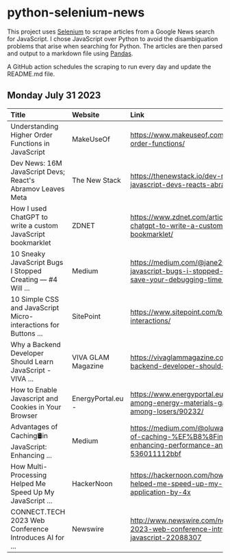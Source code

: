 # python-selenium-news

This project uses [Selenium](https://www.seleniumhq.org/) to scrape articles from a Google News search for JavaScript.
I chose JavaScript over Python to avoid the disambiguation problems that arise when searching for Python.
The articles are then parsed and output to a markdown file using [Pandas](https://pandas.pydata.org/).

A GitHub action schedules the scraping to run every day and update the README.md file.

## Monday July 31 2023


| Title                                                           | Website            | Link                                                                                                                           |
|:----------------------------------------------------------------|:-------------------|:-------------------------------------------------------------------------------------------------------------------------------|
| Understanding Higher Order Functions in JavaScript              | MakeUseOf          | https://www.makeuseof.com/javascript-higher-order-functions/                                                                   |
| Dev News: 16M JavaScript Devs; React's Abramov Leaves Meta      | The New Stack      | https://thenewstack.io/dev-news-16m-javascript-devs-reacts-abramov-leaves-meta/                                                |
| How I used ChatGPT to write a custom JavaScript bookmarklet     | ZDNET              | https://www.zdnet.com/article/how-i-used-chatgpt-to-write-a-custom-javascript-bookmarklet/                                     |
| 10 Sneaky JavaScript Bugs I Stopped Creating — #4 Will ...      | Medium             | https://medium.com/@jane2001/10-sneaky-javascript-bugs-i-stopped-creating-4-will-save-your-debugging-time-23fa1b35151e         |
| 10 Simple CSS and JavaScript Micro-interactions for Buttons ... | SitePoint          | https://www.sitepoint.com/button-micro-interactions/                                                                           |
| Why a Backend Developer Should Learn JavaScript - VIVA ...      | VIVA GLAM Magazine | https://vivaglammagazine.com/why-a-backend-developer-should-learn-javascript/                                                  |
| How to Enable Javascript and Cookies in Your Browser            | EnergyPortal.eu -  | https://www.energyportal.eu/news/elbm-pkx-among-energy-materials-gainers-ctgo-tmc-among-losers/90232/                          |
| Advantages of Caching🛢️in JavaScript: Enhancing ...             | Medium             | https://medium.com/@oluwadaprof/advantages-of-caching-%EF%B8%8Fin-javascript-enhancing-performance-and-efficiency-536011112bbf |
| How Multi-Processing Helped Me Speed Up My JavaScript ...       | HackerNoon         | https://hackernoon.com/how-multi-processing-helped-me-speed-up-my-javascript-application-by-4x                                 |
| CONNECT.TECH 2023 Web Conference Introduces AI for ...          | Newswire           | http://www.newswire.com/news/connect-tech-2023-web-conference-introduces-ai-for-javascript-22088307                            |
